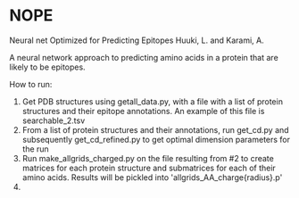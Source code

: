 # NOPE
Neural net Optimized for Predicting Epitopes 
Huuki, L. and Karami, A.

A neural network approach to predicting amino acids in a protein that are likely to be epitopes.

How to run:
1. Get PDB structures using getall_data.py, with a file with a list of protein structures and their epitope annotations. An example of this file is searchable_2.tsv
2. From a list of protein structures and their annotations, run get_cd.py and subsequently get_cd_refined.py to get optimal dimension parameters for the run 
3. Run make_allgrids_charged.py on the file resulting from #2 to create matrices for each protein structure and submatrices for each of their amino acids. Results will be pickled into 'allgrids_AA_charge{radius}.p'
4. 

